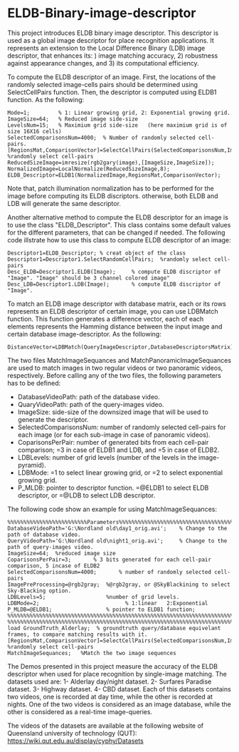 # ELDB-Binary-image-descriptor
This project introduces ELDB binary image descriptor. This descriptor is used as a global image descriptor for place recognition applications. It represents an extension to the Local Difference Binary (LDB) image descriptor, that enhances its: ) image matching accuracy, 2) robustness against appearance changes, and 3) its computational efficiency.

To compute the ELDB descriptor of an image. First, the locations of the randomly selected image-cells pairs should be determined using SelectCellPairs function. Then, the descriptor is computed using ELDB1 function. As the following:


```
Mode=1;         % 1: Linear growing grid, 2: Exponential growing grid.
ImageSize=64;   % Reduced image side-size
LevelsNum=15;   % Maximium grid side-size   (here maximium grid is of size 16X16 cells)
SelectedComparisonsNum=4000;  % Number of randomly selected cell-pairs.
[RegionsMat,ComparisonVector]=SelectCellPairs(SelectedComparisonsNum,ImageSize,LevelsNum,Mode);         %randomly select cell-pairs
ReducedSizeImage=imresize(rgb2gary(image),[ImageSize,ImageSize]);
NormalizedImage=LocalNormalize(ReducedSizeImage,8);
ELDB_Descriptor=ELDB1(NormalizedImage,RegionsMat,ComparisonVector);
```
Note that, patch illumination normalization has to be performed for the image before computing its ELDB discriptors. otherwise, both ELDB and LDB will generate the same descriptor.

Another alternative method to compute the ELDB descriptor for an image is to use the class "ELDB_Descriptor". This class contains some default values for the different parameters, that can be changed if needed. The following code illstrate how to use this class to compute ELDB descriptor of an image:

```
Descriptor1=ELDB_Descriptor; % creat object of the class
Descriptor1=Descriptor1.SelectRandomCellPairs;  %randomly select cell-pairs
Desc_ELDB=Descriptor1.ELDB(Image);     % compute ELDB discriptor of "Image". "Image" should be 3 channel colored image"
Desc_LDB=Descriptor1.LDB(Image);       % compute ELDB discriptor of "Image".
```

To match an ELDB image descriptor with database matrix, each or its rows represents an ELDB descriptor of certain image, you can use LDBMatch function. This function generates a difference vector, each of each elements represents the Hamming distance between the input image and certain database image-descriptor. As the following:

```
DistanceVector=LDBMatch(QueryImageDescriptor,DatabaseDescriptorsMatrix);
```

The two files MatchImageSequances and MatchPanoramicImageSequances are used to match images in two regular videos or two panoramic videos, respectively. Before calling any of the two files, the following parameters has to be defined:
- DatabaseVideoPath: path of the database video.
- QuaryVideoPath: path of the query-images video.
- ImageSize:   side-size of the downsized image that will be used to generate the descriptor.
- SelectedComparisonsNum: number of randomly selected cell-pairs for each image (or for each sub-image in case of panoramic videos).
- CoparisonsPerPair: number of generated bits from each cell-pair comparison; =3 in case of ELDB1 and LDB, and =5 in case of ELDB2. 
- LDBLevels: number of grid levels (number of the levels in the image-pyramid).
- LDBMode:  =1 to select linear growing grid, or =2 to select exponential growing grid.
- P_MLDB: pointer to descriptor function. =@ELDB1 to select ELDB descriptor, or =@LDB to select LDB descriptor.

The following code show an example for using MatchImageSequances:

```
%%%%%%%%%%%%%%%%%%%%%%%%%Parameters%%%%%%%%%%%%%%%%%%%%%%%%%%%%%%%%%%%%%%%%%%%%%%%%%%%%%%%%%%%%%%%%%%%%
DatabaseVideoPath='G:\Nordland old\day1_orig.avi';    % Change to the path of database video.
QueryVideoPath='G:\Nordland old\night1_orig.avi';     % Change to the path of query-images video.
ImageSize=64;  %reduced image size
CoparisonsPerPair=3;       % 3 bits generated for each cell-pair comparison, 5 incase of ELDB2 
SelectedComparisonsNum=4000;       % number of randomly selected cell-pairs
ImagePreProcessing=@rgb2gray;  %@rgb2gray, or @SkyBlackining to select Sky-Blacking option. 
LDBLevels=5;                   %number of grid levels.
LDBMode=2;                           % 1:linear   2:Exponential 
P_MLDB=@ELDB1;                 % pointer to ELDB1 function;
%%%%%%%%%%%%%%%%%%%%%%%%%%%%%%%%%%%%%%%%%%%%%%%%%%%%%%%%%%%%%%%%%%%%%%%%%%%%%%%%%%%%%%%%%%%%%%%%%%%%%%%%
%%%%%%%%%%%%%%%%%%%%%%%%%%%%%%%%%%%%%%%%%%%%%%%%%%%%%%%%%%%%%%%%%%%%%%%%%%%%%%%%%%%%%%%%%%%%%%%%%%%%%%%%
load GroundTruth_Alderlay;  % groundtruth query/database equivelant frames, to compare matching results with it.
[RegionsMat,ComparisonVector]=SelectCellPairs(SelectedComparisonsNum,ImageSize,LDBLevels,LDBMode); %randomly select cell-pairs
MatchImageSequances;   %Match the two image sequences
```


The Demos presented in this project measure the accuracy of the ELDB descriptor when used for place recognition by single-image matching. The datasets used are: 
1- Alderlay day/night dataset.
2- Surfares Paradise dataset.
3- Highway dataset.
4- CBD dataset.
Each of this datasets contains two videos, one is recorded at day time, while the other is recorded at nights. One of the two videos is considered as an image database, while the other is considered as a real-time image-queries.

The videos of the datasets are available at the following website of Queensland university of technology (QUT):
https://wiki.qut.edu.au/display/cyphy/Datasets

